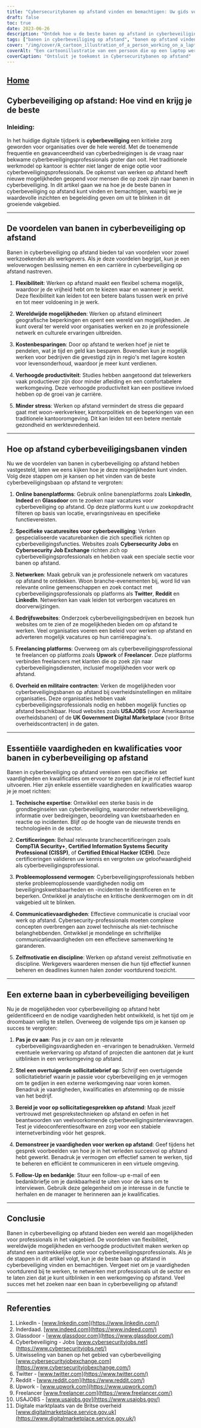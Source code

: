 ```yaml
---
title: "Cybersecuritybanen op afstand vinden en bemachtigen: Uw gids voor succes"
draft: false
toc: true
date: 2023-06-26
description: "Ontdek hoe u de beste banen op afstand in cyberbeveiliging kunt vinden en bemachtigen, door gebruik te maken van flexibiliteit en wereldwijde mogelijkheden in dit groeiende vakgebied."
tags: ["banen in cyberbeveiliging op afstand", "banen op afstand vinden", "banen op afstand veiligstellen", "carrières in cyberbeveiliging", "mogelijkheden voor werk op afstand", "online vacatureplatforms", "zoeken naar een baan in cyberbeveiliging", "balans werk-privé", "werktevredenheid", "wereldwijde banenmarkt", "strategieën voor het zoeken naar een baan", "vacaturebanken", "netwerken", "freelancen", "overheidscontracten", "technische expertise", "cyberbeveiligingscertificeringen", "probleemoplossende vaardigheden", "communicatieve vaardigheden", "zelfmotivatie", "interviews op afstand", "cv-tips", "tips voor sollicitatiebrieven", "cyberbeveiligingsfundamenten", "netwerkbeveiliging", "dreigingsinformatie", "kwetsbaarheidsbeoordeling", "reactie op incidenten", "trends in de cyberbeveiligingsindustrie", "virtuele samenwerking", "tijdmanagementvaardigheden"]
cover: "/img/cover/A_cartoon_illustration_of_a_person_working_on_a_laptop_with.png"
coverAlt: "Een cartoonillustratie van een persoon die op een laptop werkt met cyberbeveiligingspictogrammen en -symbolen eromheen."
coverCaption: "Ontsluit je toekomst in Cybersecuritybanen op afstand"
---
```


## [Home](/cyber-security-career-playbook-start/)

## Cyberbeveiliging op afstand: Hoe vind en krijg je de beste

### Inleiding:

In het huidige digitale tijdperk is **cyberbeveiliging** een kritieke zorg geworden voor organisaties over de hele wereld. Met de toenemende frequentie en geavanceerdheid van cyberbedreigingen is de vraag naar bekwame cyberbeveiligingsprofessionals groter dan ooit. Het traditionele werkmodel op kantoor is echter niet langer de enige optie voor cyberbeveiligingsprofessionals. De opkomst van werken op afstand heeft nieuwe mogelijkheden geopend voor mensen die op zoek zijn naar banen in cyberbeveiliging. In dit artikel gaan we na hoe je de beste banen in cyberbeveiliging op afstand kunt vinden en bemachtigen, waarbij we je waardevolle inzichten en begeleiding geven om uit te blinken in dit groeiende vakgebied.

______

## De voordelen van banen in cyberbeveiliging op afstand

Banen in cyberbeveiliging op afstand bieden tal van voordelen voor zowel werkzoekenden als werkgevers. Als je deze voordelen begrijpt, kun je een weloverwogen beslissing nemen en een carrière in cyberbeveiliging op afstand nastreven.

1. **Flexibiliteit**: Werken op afstand maakt een flexibel schema mogelijk, waardoor je de vrijheid hebt om te kiezen waar en wanneer je werkt. Deze flexibiliteit kan leiden tot een betere balans tussen werk en privé en tot meer voldoening in je werk.

2. **Wereldwijde mogelijkheden**: Werken op afstand elimineert geografische beperkingen en opent een wereld van mogelijkheden. Je kunt overal ter wereld voor organisaties werken en zo je professionele netwerk en culturele ervaringen uitbreiden.

3. **Kostenbesparingen**: Door op afstand te werken hoef je niet te pendelen, wat je tijd en geld kan besparen. Bovendien kun je mogelijk werken voor bedrijven die gevestigd zijn in regio's met lagere kosten voor levensonderhoud, waardoor je meer kunt verdienen.

4. **Verhoogde productiviteit**: Studies hebben aangetoond dat telewerkers vaak productiever zijn door minder afleiding en een comfortabelere werkomgeving. Deze verhoogde productiviteit kan een positieve invloed hebben op de groei van je carrière.

5. **Minder stress**: Werken op afstand vermindert de stress die gepaard gaat met woon-werkverkeer, kantoorpolitiek en de beperkingen van een traditionele kantooromgeving. Dit kan leiden tot een betere mentale gezondheid en werktevredenheid.

______

## Hoe op afstand cyberbeveiligingsbanen vinden

Nu we de voordelen van banen in cyberbeveiliging op afstand hebben vastgesteld, laten we eens kijken hoe je deze mogelijkheden kunt vinden. Volg deze stappen om je kansen op het vinden van de beste cyberbeveiligingsbaan op afstand te vergroten:

1. **Online banenplatforms**: Gebruik online banenplatforms zoals **LinkedIn**, **Indeed** en **Glassdoor** om te zoeken naar vacatures voor cyberbeveiliging op afstand. Op deze platforms kunt u uw zoekopdracht filteren op basis van locatie, ervaringsniveau en specifieke functievereisten.

2. **Specifieke vacaturesites voor cyberbeveiliging**: Verken gespecialiseerde vacaturebanken die zich specifiek richten op cyberbeveiligingsfuncties. Websites zoals **Cybersecurity Jobs** en **Cybersecurity Job Exchange** richten zich op cyberbeveiligingsprofessionals en hebben vaak een speciale sectie voor banen op afstand.

3. **Netwerken**: Maak gebruik van je professionele netwerk om vacatures op afstand te ontdekken. Woon branche-evenementen bij, word lid van relevante online gemeenschappen en zoek contact met cyberbeveiligingsprofessionals op platforms als **Twitter**, **Reddit** en **LinkedIn**. Netwerken kan vaak leiden tot verborgen vacatures en doorverwijzingen.

4. **Bedrijfswebsites**: Onderzoek cyberbeveiligingsbedrijven en bezoek hun websites om te zien of ze mogelijkheden bieden om op afstand te werken. Veel organisaties voeren een beleid voor werken op afstand en adverteren mogelijk vacatures op hun carrièrepagina's.

5. **Freelancing platforms**: Overweeg om als cyberbeveiligingsprofessional te freelancen op platforms zoals **Upwork** of **Freelancer**. Deze platforms verbinden freelancers met klanten die op zoek zijn naar cyberbeveiligingsdiensten, inclusief mogelijkheden voor werk op afstand.

6. **Overheid en militaire contracten**: Verken de mogelijkheden voor cyberbeveiligingsbanen op afstand bij overheidsinstellingen en militaire organisaties. Deze organisaties hebben vaak cyberbeveiligingsprofessionals nodig en hebben mogelijk functies op afstand beschikbaar. Houd websites zoals **USAJOBS** (voor Amerikaanse overheidsbanen) of de **UK Government Digital Marketplace** (voor Britse overheidscontracten) in de gaten.

______

## Essentiële vaardigheden en kwalificaties voor banen in cyberbeveiliging op afstand

Banen in cyberbeveiliging op afstand vereisen een specifieke set vaardigheden en kwalificaties om ervoor te zorgen dat je je rol effectief kunt uitvoeren. Hier zijn enkele essentiële vaardigheden en kwalificaties waarop je je moet richten:

1. **Technische expertise**: Ontwikkel een sterke basis in de grondbeginselen van cyberbeveiliging, waaronder netwerkbeveiliging, informatie over bedreigingen, beoordeling van kwetsbaarheden en reactie op incidenten. Blijf op de hoogte van de nieuwste trends en technologieën in de sector.

2. **Certificeringen**: Behaal relevante branchecertificeringen zoals **CompTIA Security+**, **Certified Information Systems Security Professional (CISSP)**, of **Certified Ethical Hacker (CEH)**. Deze certificeringen valideren uw kennis en vergroten uw geloofwaardigheid als cyberbeveiligingsprofessional.

3. **Probleemoplossend vermogen**: Cyberbeveiligingsprofessionals hebben sterke probleemoplossende vaardigheden nodig om beveiligingskwetsbaarheden en -incidenten te identificeren en te beperken. Ontwikkel je analytische en kritische denkvermogen om in dit vakgebied uit te blinken.

4. **Communicatievaardigheden**: Effectieve communicatie is cruciaal voor werk op afstand. Cybersecurity-professionals moeten complexe concepten overbrengen aan zowel technische als niet-technische belanghebbenden. Ontwikkel je mondelinge en schriftelijke communicatievaardigheden om een effectieve samenwerking te garanderen.

5. **Zelfmotivatie en discipline**: Werken op afstand vereist zelfmotivatie en discipline. Werkgevers waarderen mensen die hun tijd effectief kunnen beheren en deadlines kunnen halen zonder voortdurend toezicht.

______

## Een externe baan in cyberbeveiliging beveiligen

Nu je de mogelijkheden voor cyberbeveiliging op afstand hebt geïdentificeerd en de nodige vaardigheden hebt ontwikkeld, is het tijd om je droombaan veilig te stellen. Overweeg de volgende tips om je kansen op succes te vergroten:

1. **Pas je cv aan**: Pas je cv aan om je relevante cyberbeveiligingsvaardigheden en -ervaringen te benadrukken. Vermeld eventuele werkervaring op afstand of projecten die aantonen dat je kunt uitblinken in een werkomgeving op afstand.

2. **Stel een overtuigende sollicitatiebrief op**: Schrijf een overtuigende sollicitatiebrief waarin je passie voor cyberbeveiliging en je vermogen om te gedijen in een externe werkomgeving naar voren komen. Benadruk je vaardigheden, kwalificaties en afstemming op de missie van het bedrijf.

3. **Bereid je voor op sollicitatiegesprekken op afstand**: Maak jezelf vertrouwd met gesprekstechnieken op afstand en oefen in het beantwoorden van veelvoorkomende cyberbeveiligingsinterviewvragen. Test je videoconferentiesoftware en zorg voor een stabiele internetverbinding vóór het gesprek.

4. **Demonstreer je vaardigheden voor werken op afstand**: Geef tijdens het gesprek voorbeelden van hoe je in het verleden succesvol op afstand hebt gewerkt. Benadruk je vermogen om effectief samen te werken, tijd te beheren en efficiënt te communiceren in een virtuele omgeving.

5. **Follow-Up en bedankje**: Stuur een follow-up e-mail of een bedankbriefje om je dankbaarheid te uiten voor de kans om te interviewen. Gebruik deze gelegenheid om je interesse in de functie te herhalen en de manager te herinneren aan je kwalificaties.

______

## Conclusie

Banen in cyberbeveiliging op afstand bieden een wereld aan mogelijkheden voor professionals in het vakgebied. De voordelen van flexibiliteit, wereldwijde mogelijkheden en verhoogde productiviteit maken werken op afstand een aantrekkelijke optie voor cyberbeveiligingsprofessionals. Als je de stappen in dit artikel volgt, kun je de beste baan op afstand in cyberbeveiliging vinden en bemachtigen. Vergeet niet om je vaardigheden voortdurend bij te werken, te netwerken met professionals uit de sector en te laten zien dat je kunt uitblinken in een werkomgeving op afstand. Veel succes met het zoeken naar een baan in cyberbeveiliging op afstand!

______

## Referenties

1. LinkedIn - [www.linkedin.com](https://www.linkedin.com/)
2. Inderdaad. [www.indeed.com](https://www.indeed.com/)
3. Glassdoor - [www.glassdoor.com](https://www.glassdoor.com/)
4. Cyberbeveiliging - Jobs [www.cybersecurityjobs.net](https://www.cybersecurityjobs.net/)
5. Uitwisseling van banen op het gebied van cyberbeveiliging [www.cybersecurityjobexchange.com](https://www.cybersecurityjobexchange.com/)
6. Twitter - [www.twitter.com](https://www.twitter.com/)
7. Reddit - [www.reddit.com](https://www.reddit.com/)
8. Upwork - [www.upwork.com](https://www.upwork.com/)
9. Freelancer [www.freelancer.com](https://www.freelancer.com/)
10. USAJOBS - [www.usajobs.gov](https://www.usajobs.gov/)
11. Digitale marktplaats van de Britse overheid [www.digitalmarketplace.service.gov.uk](https://www.digitalmarketplace.service.gov.uk/)